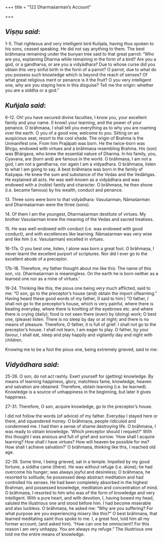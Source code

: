 +++
title = "122 Dharmaśarman’s Account"

+++
 

## *Viṣṇu said*:

1-5. That righteous and very intelligent bird Kuñjala, having thus spoken to his sons, ceased speaking. He did not say anything to them. The best brāhmaṇa remaining under the bunyan tree said to that great parrot: “Who are you, explaining Dharma while remaining in the form of a bird? Are you a god, or a gandharva, or are you a vidyādhara? Due to whose curse did you obtain this very sinful birth in the form of a parrot? O parrot, due to what do you possess such knowledge which is beyond the reach of senses? Of what great religious merit or penance is it the fruit? O you very intelligent one, why are you staying here in this disguise? Tell me the origin: whether you are a siddha or a god.”

## *Kuñjala said*:

6-12. Oh! you have secured divine faculties; I know you, your excellent family and your name. (I know) your learning, and the power of your penance. O brāhmaṇa, I shall tell you everything as to why you are roaming over the earth. O you of a good vow, welcome to you. Sitting on an auspicious seat, resort to the cool shade. The origin of Brahma is the Unmanifest one. From him Prajāpati was born. He the twice-born was Bhṛgu, endowed with virtues and a brāhmaṇa resembling Brahma. His (son) was Bhārgava, who knew the essential nature of Dharma. In his family, you, Cyavana, are (born and) are famous in the world. O brāhmaṇa, I am not a god, I am not a gandharva, nor again I am a vidyadhara. O brāhmaṇa, listen to what I am going to say. A best brāhmaṇa was born in the family of Kaśyapa. He knew the sum and substance of the Vedas and the Vedāṅgas. He explained all acts. He was well-known as a vidyādhara and was endowed with a (noble) family and character. O brāhmaṇa, he then shone (i.e. became famous) by his wealth, conduct and penance.

13\. Three sons were born to that vidyādhara: Vasuśarman, Nāmaśarman and Dharmaśarman were the three (sons).

14\. Of them I am the youngest, Dharmaśarman destitute of virtues. My brother Vasuśarman knew the meaning of the Vedas and sacred treatises.

15\. He was well-endowed with conduct (i.e. was endowed with good conduct), and with excellences like learning. Nāmaśarman was very wise and like him (i.e. Vasuśarman) excelled in virtues.

16-17a. O you best one, listen, I alone was born a great fool. O brāhmaṇa, I never learnt the excellent purport of scriptures. Nor did I ever go to the excellent abode of a preceptor.

17b-18. Therefore, my father thought about me like this: The name of this son, viz. Dharmaśarman is meaningless. On the earth he is born neither as a learned one nor as a mine of virtues.’

19-24. Thinking like this, the pious one being very much afflicted, said to me: “O son, go to the preceptor’s house (and) obtain the import oflearning.” Having heard these good words of my father, (I said to him:) “O father, I shall not go to the preceptor’s house, which is very painful, where there is beating everyday, where there is knotting of the eyebrows etc. and where there is crying (daily); food is not seen there (even) by (doing) work; O best one, (please) listen. There is no sleep by day or at night; and there is no means of pleasure. Therefore, O father, it is full of grief. I shall not go to the preceptor’s house. I shall not learn, I am eager to play. O father, by your favour, I shall eat, sleep and play happily and vigilantly day and night with children.

Knowing me to be a fool the pious one, being extremely grieved, said to me:

## *Vidyādhara said*:

25-26. O son, do not act rashly. Exert yourself for (getting) knowledge. By means of learning happiness, glory, matchless fame, knowledge, heaven and salvation are obtained. Therefore, obtain learning (i.e. be learned). Knowledge is a source of unhappiness in the beginning, but later it gives happiness.

27-31. Therefore, O son, acquire knowledge, go to the preceptor’s house.

I did not follow the words (of advice) of my father. Everyday I stayed here or there, and squandered money. O brāhmaṇa, people ridiculed and condemned me. I had then a sense of shame destroying life. O brāhmaṇa, I was ready to obtain knowledge. ‘Which preceptor should I request?’ With this thought I was anxious and full of grief and sorrow. ‘How shall I acquire learning? How shall I have virtues? How will heaven be possible for me? How shall I achieve salvation?’ O brāhmaṇa, thinking like this, I reached old age.

32-39. Some time, I being grieved, sat in a temple. Impelled by my good fortune, a siddha came (there). He was without refuge (i.e. alone); he had overcome his hunger; was always joyful and desireless; O brāhmaṇa, he resorted to solitude; he possessed deep abstract meditation and had controlled his senses. He had been completely absorbed in the highest Brahman, and possessed knowledge, meditation and concentration of mind. O brāhmaṇa, I resorted to him who was of the form of knowledge and very intelligent. With a pure heart, and with devotion, I, having bowed my head, saluted the illustrious one and stood before him. I had become miserable and also luckless. O brāhmaṇa, he asked me: “Why are you suffering? For what purpose are you experiencing misery like this?” O best brāhmaṇa, that learned meditating saint thus spoke to me. I, a great fool, told him all my former account; (and asked him). “How can one be omniscient? For this reason I am very unhappy. You are always my refuge.” The illustrious one told me the entire means of knowledge.


